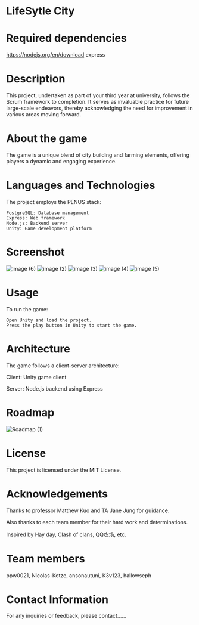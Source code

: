 # LifeSytle City

# Required dependencies
https://nodejs.org/en/download
express

# Description

This project, undertaken as part of your third year at university, follows the Scrum framework to completion. It serves as invaluable practice for future large-scale endeavors, thereby acknowledging the need for improvement in various areas moving forward.


# About the game

The game is a unique blend of city building and farming elements, offering players a dynamic and engaging experience.

# Languages and Technologies

The project employs the PENUS stack:

    PostgreSQL: Database management
    Express: Web framework
    Node.js: Backend server
    Unity: Game development platform

# Screenshot

![image (6)](https://github.com/ppw0021/2024-sta/assets/123932560/c019f5c8-7e67-4299-a677-8037afb534ca)
![image (2)](https://github.com/ppw0021/2024-sta/assets/123932560/7af3397a-f53f-443c-87d6-2153ea25df50)
![image (3)](https://github.com/ppw0021/2024-sta/assets/123932560/963565b9-da58-4cd6-b4c3-1f9a319a003d)
![image (4)](https://github.com/ppw0021/2024-sta/assets/123932560/d41a1ab0-31b1-4653-96b1-59e23ae18bd7)
![image (5)](https://github.com/ppw0021/2024-sta/assets/123932560/8a92fb64-ab05-4d04-83c3-282fc2c76adf)


# Usage

To run the game:

    Open Unity and load the project.
    Press the play button in Unity to start the game.

# Architecture
The game follows a client-server architecture:
  
  Client: Unity game client
  
  Server: Node.js backend using Express

# Roadmap

![Roadmap (1)](https://github.com/ppw0021/2024-sta/assets/123932560/6ce9beb2-8729-4195-a88c-b48bc0df06de)


# License

This project is licensed under the MIT License.

# Acknowledgements

 Thanks to professor Matthew Kuo and TA Jane Jung for guidance. 
 
 Also thanks to each team member for their hard work and determinations.
 

 Inspired by Hay day, Clash of clans, QQ农场, etc.

# Team members

ppw0021, Nicolas-Kotze, ansonautuni, K3v123, hallowseph

# Contact Information

For any inquiries or feedback, please contact......
